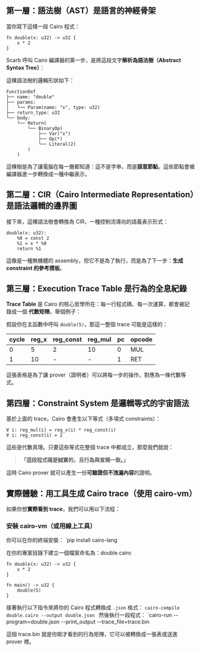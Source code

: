 
## 第一層：語法樹（AST）是語言的神經骨架

當你寫下這樣一段 Cairo 程式：

```
fn double(x: u32) -> u32 {
    x * 2
}
```

Scarb 呼叫 Cairo 編譯器的第一步，是將這段文字**解析為語法樹（Abstract Syntax Tree）**：

這棵語法樹的邏輯形狀如下：

```
FunctionDef
├── name: "double"
├── params:
│   └── Param(name: "x", type: u32)
├── return_type: u32
└── body:
    └── Return(
        └── BinaryOp(
            ├── Var("x")
            ├── Op(*)
            └── Literal(2)
        )
    )

```

這棵樹是為了讓電腦在每一層都知道：這不是字串，而是**語意節點**。這些節點會被編譯器進一步轉換成一種中繼表示。

## 第二層：CIR（Cairo Intermediate Representation）是語法邏輯的邊界圖

接下來，這棵語法樹會轉換為 CIR，一種控制流導向的語義表示形式：

```
double(x: u32):
    %0 = const 2
    %1 = x * %0
    return %1

```

這像是一種無機體的 assembly，但它不是為了執行，而是為了下一步：**生成 constraint 的參考模板**。

## 第三層：Execution Trace Table 是行為的全息紀錄

**Trace Table** 是 Cairo 的核心哲學所在：每一行程式碼、每一次運算，都會被記錄成一個 **代數矩陣**。舉個例子：

假設你在主函數中呼叫 `double(5)`，那這一整個 trace 可能是這樣的：

|cycle|reg_x|reg_const|reg_mul|pc|opcode|
|---|---|---|---|---|---|
|0|5|2|10|0|MUL|
|1|10|-|-|1|RET|

這張表格是為了讓 prover（證明者）可以將每一步的操作，對應為一條代數等式。

## 第四層：Constraint System 是邏輯等式的宇宙語法

基於上面的 trace，Cairo 會產生以下等式（多項式 constraints）：

```
∀ i: reg_mul(i) = reg_x(i) * reg_const(i)
∀ i: reg_const(i) = 2

```

這些是代數真理。只要這些等式在整個 trace 中都成立，那麼我們就說：

> **「這段程式碼是誠實的，且行為與宣稱一致。」**

這時 Cairo prover 就可以產生一份**可驗證但不洩漏內容**的證明。

## 實際體驗：用工具生成 Cairo trace（使用 cairo-vm）

如果你想**實際看到 trace**，我們可以用以下流程：

### 安裝 cairo-vm（或用線上工具）

你可以在你的終端安裝：
`pip install cairo-lang

在你的專案目錄下建立一個檔案命名為：double.cairo
```
fn double(x: u32) -> u32 {
    x * 2
}

fn main() -> u32 {
    double(5)
}
```

接著執行以下指令來將你的 Cairo 程式轉換成 `.json` 格式：
`cairo-compile double.cairo --output double.json
`
然後執行一段程式：
`cairo-run --program=double.json --print_output --trace_file=trace.bin

這個 trace.bin 就是你剛才看到的行為矩陣，它可以被轉換成一張表或送進 prover 裡。


